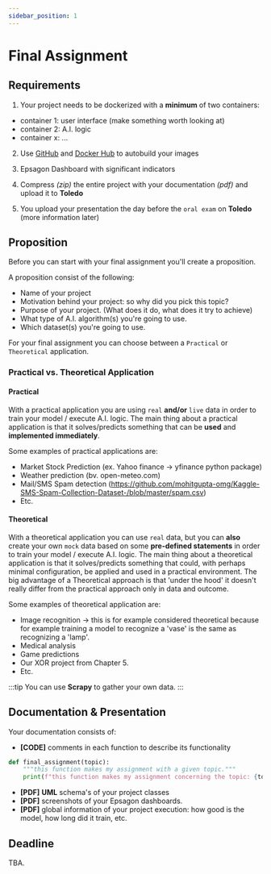 ```yaml
---
sidebar_position: 1
---
```


# Final Assignment

## Requirements

1) Your project needs to be dockerized with a **minimum** of two containers:
  - container 1: user interface (make something worth looking at)
  - container 2: A.I. logic
  - container x: ...

2) Use [GitHub](https://github.com/) and [Docker Hub](https://hub.docker.com/) to autobuild your images

3) Epsagon Dashboard with significant indicators

4) Compress *(zip)* the entire project with your documentation *(pdf)* and upload it to **Toledo**

5) You upload your presentation the day before the `oral exam` on **Toledo** (more information later)

## Proposition

Before you can start with your final assignment you'll create a proposition.

A proposition consist of the following:
- Name of your project
- Motivation behind your project: so why did you pick this topic?
- Purpose of your project. (What does it do, what does it try to achieve)
- What type of A.I. algorithm(s) you're going to use.
- Which dataset(s) you're going to use.

For your final assignment you can choose between a `Practical`  or `Theoretical` application.

### Practical vs. Theoretical Application

#### Practical

With a practical application you are using `real` **and/or** `live` data in order to train your model / execute A.I. logic.
The main thing about a practical application is that it solves/predicts something that can be **used** and **implemented immediately**.

Some examples of practical applications are:
  - Market Stock Prediction (ex. Yahoo finance -> yfinance python package)
  - Weather prediction (bv. open-meteo.com)
  - Mail/SMS Spam detection (https://github.com/mohitgupta-omg/Kaggle-SMS-Spam-Collection-Dataset-/blob/master/spam.csv)
  - Etc.

#### Theoretical

With a theoretical application you can use `real` data, but you can **also** create your own `mock` data based on some **pre-defined statements** in order to train your model / execute A.I. logic.
The main thing about a theoretical application is that it solves/predicts something that could, with perhaps minimal configuration, be applied and used in a practical environment.
The big advantage of a Theoretical approach is that 'under the hood' it doesn't really differ from the practical approach only in data and outcome.

Some examples of theoretical application are:
  - Image recognition -> this is for example considered theoretical because for example training a model to recognize a 'vase' is the same as recognizing a 'lamp'.
  - Medical analysis
  - Game predictions
  - Our XOR project from Chapter 5.
  - Etc.

:::tip
You can use **Scrapy** to gather your own data.
:::

## Documentation & Presentation

Your documentation consists of:
- **[CODE]** comments in each function to describe its functionality

```python
def final_assignment(topic):
    """this function makes my assignment with a given topic."""
    print(f"this function makes my assignment concerning the topic: {topic}.")
```

- **[PDF]** **UML** schema's of your project classes
- **[PDF]** screenshots of your Epsagon dashboards.
- **[PDF]** global information of your project execution: how good is the model, how long did it train, etc.
  

## Deadline

TBA.
